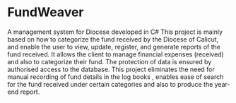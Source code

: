 # FundWeaver
A management system for Diocese developed in C#
This project is mainly based on how to categorize the fund received by the Diocese of Calicut, and enable the user to view, update, register, and generate reports of the fund received. It allows the client to manage financial expenses (received) and also to categorize their fund. The protection of data is ensured by authorised access to the database. This project eliminates the need for manual recording of fund details in the log books , enables ease of search for the fund received under certain categories and also to produce the year-end report.

